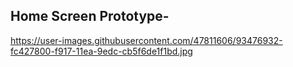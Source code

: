 ## Home Screen Prototype-
https://user-images.githubusercontent.com/47811606/93476932-fc427800-f917-11ea-9edc-cb5f6de1f1bd.jpg

